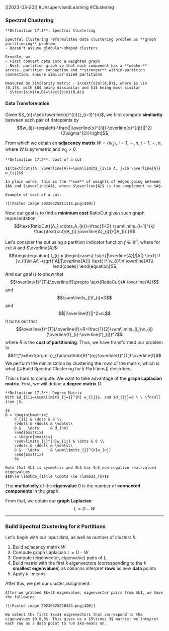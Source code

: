 [[2023-03-20]] #UnsupervisedLearning #Clustering

### Spectral Clustering

```ad-important
**Definition 17.1**: Spectral Clustering

Spectral Clustering reformulates data clustering problem as **graph partitioning** problem.
- Doesn't assume globular-shaped clusters

Broadly, we
- First convert data into a weighted graph
- Next, partition graph so that each component has a **weaker** across- partition connection and **stronger** within-partition connection; ensure similar sized partitions

Measured by similarity metric - $\text{sim}(A,B)$, where $s \in [0,1]$, with $0$ being dissimilar and $1$ being most similar
- $\text{sim}(A,B)=\text{sim}(B,A)$
```

#### Data Transformation
Given $S_{n}=\set{\overline{x}^{(i)}}_{i=1}^{n}$, we first compute **similarity** between each pair of datapoints by
$$w_{ij}=\exp\left(-\frac{||\overline{x}^{(i)}-\overline{x}^{(j)}||^2}{2\sigma^{2}}\right)$$

From which we obtain an **adjacency matrix** $W=\{w_{ij}\}$, $i=1,\cdots,n$, $j=1,\cdots,n$, where $W$ is symmetric and $w_{ij}>0$.

```ad-important
**Definition 17.2**: Cost of a cut

$$\text{cut}(A, \overline{A})=\sum\limits_{i\in A, j\in \overline{A}} w_{ij}$$

In plain words, this is the **sum** of weights of edges going between $A$ and $\overline{A}$, where $\overline{A}$ is the complement to $A$.
```

```ad-example
Example of cost of a cut:

![[Pasted image 20230325211114.png|400]]
```

Now, our goal is to find a **minimum cost** RatioCut given such graph representation:
$$\text{RatioCut}(A_1,\cdots,A_{k})=\frac{1}{2} \sum\limits_{i=1}^{k} \frac{\text{cut}(A_{i},\overline{A}_{i})}{|A_{i}|}$$

Let's consider the cut using a partition indicator function $f\in\mathbb{R}^n$, where for cut $A$ and $\overline{A}$:
$$\begin{equation}
  f_{i} =
    \begin{cases}
      \sqrt{|\overline{A}|/|A|} \text{ if }v_{i}\in A\\
      -\sqrt{|A|/|\overline{A}|} \text{ if }v_{i}\in \overline{A}\\
    \end{cases} \end{equation}$$
And our goal is to show that
$$\overline{f}^{T}L\overline{f}\propto \text{RatioCut}(A,\overline{A})$$ and$$\sum\limits_{i}f_{i}=0$$and$$||\overline{f}||^2=n.$$
It turns out that $$\overline{f}^{T}L\overline{f}=R=\frac{1}{2}\sum\limits_{i,j}w_{ij}(\overline{f}_{i}-\overline{f}_{j})^2$$
where $R$ is the **cost of partitioning**. Thus, we have transformed our problem to $$f^{*}=\text{argmin}_{f\in\mathbb{R}^{n}}\overline{f}^{T}L\overline{f}$$
We perform the minimization by clustering the rows of the matrix, which is what [[#Build Spectral Clustering for $k$ Partitions]] describes.

This is hard to compute. We want to take advantage of the **graph Laplacian matrix**. First, we will define a **degree matrix** $D$.

```ad-important
**Definition 17.3**: Degree Matrix
With $d_{ii}=\sum\limits_{j=1}^{n} w_{ij}$, and $d_{ij}=0 \ \ \forall i\ne j$.

$$
D = \begin{bmatrix} 
    d_{11} & \dots & 0 \\
    \vdots & \ddots & \vdots\\
    0 &   \dots     & d_{nn} 
    \end{bmatrix}
    = \begin{bmatrix} 
    \sum\limits_{j}^{n}w_{1j} & \dots & 0 \\
    \vdots & \ddots & \vdots\\
    0 &   \dots     & \sum\limits_{j}^{n}w_{nj} 
    \end{bmatrix}
    $$

Note that $L$ is symmetric and $L$ has $n$ non-negative real-valued eigenvalues
$$0\le \lambda_{1}\le \cdots \le \lambda_{n}$$
```

The **multiplicity** of the **eigenvalue** $0$ is the number of **connected components** in the graph.

From that, we obtain our **graph Laplacian**:
$$L=D-W$$

---

### Build Spectral Clustering for $k$ Partitions
Let's begin with our input data, as well as number of clusters $k$.

1. Build adjacency matrix $W$
2. Compute graph Laplacian $L=D-W$
3. Compute (eigenvector, eigenvalue) pairs of $L$
4. Build matrix with the first $k$ eigenvectors (corresponding to the $k$ **smallest** **eigenvalues**) as columns interpret **rows** as new **data** points
5. Apply $k$ -means

After this, we get our cluster assignment.

```ad-example
After we grabbed $k=3$ eigenvalue, eigenvector pairs from $L$, we have the following

![[Pasted image 20230325220424.png|400]]

We select the first $k=3$ eigenvectors that correspond to the eigenvalues $0,0,0$. This gives us a $5\times 3$ matrix: we intepret each row as a data point to run $k$-means on.
```
